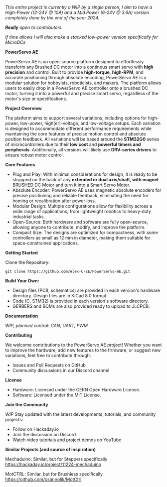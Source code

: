 _This entire project is currently a WIP by a single person, I aim to have a High-Power (12-24V @ 10A) and a Mid Power (6-24V @ 3.6A) version completely done by the end of the year 2024._

_**Really** open to contributors._

_If time allows I will also make a stacked low-power version specifically for MicroDCs_

**PowerServo AE**

  PowerServo AE is an open-source platform designed to effortlessly transform any Brushed DC motor into a continous smart servo with **high precision** and control. Built to provide **high-torque**, **high-RPM**, and accurate positioning through absolute encoding, PowerServo AE is a modular solution for hobbyists, roboticists, and makers. 
  The platform allows users to easily drop in a PowerServo AE controller onto a brushed DC motor, turning it into a powerful and precise smart servo, regardless of the motor's size or specifications.

**Project Overview**

  The platform aims to support several variations, including options for high-power, low-power, high(er)-voltage, and low-voltage setups. Each variation is designed to accommodate different performance requirements while maintaining the core features of precise motion control and absolute position feedback. All variations will be based around the **STM32G0** series of microcontrollers due to their **low cost** and **powerful timers and peripherals**. Additionally, all versions will likely use **DRV-series drivers** to ensure robust motor control.

**Core Features**
- Plug and Play: With minimal considerations for design, it is ready to be strapped on the back of any **extended or dual axis/shaft, with magnet** BRUSHED DC Motor and turn it into a Smart Servo Motor.
- Absolute Encoder: PowerServo AE uses magnetic absolute encoders for precise positioning and reliable feedback, eliminating the need for homing or recalibration after power loss.
- Modular Design: Multiple configurations allow for flexibility across a wide range of applications, from lightweight robotics to heavy-duty industrial tasks.
- Open-Source: Both hardware and software are fully open-source, allowing anyone to contribute, modify, and improve the platform.
- Compact Size: The designs are optimized for compactness, with some controllers as small as 12 mm in diameter, making them suitable for space-constrained applications.

**Getting Started**

Clone the Repository:

``git clone https://github.com/Alex-C-EE/PowerServo-AE.git``

**Build Your Own:**

- Design files (PCB, schematics) are provided in each version's hardware directory. Design files are in KiCad 8.0 format.
- Code (C, STM32) is provided in each version's software directory.
- GERBERS and BOMs are also provided ready to upload to JLCPCB.

**Documentation**

_WIP, planned control: CAN, UART, PWM_

**Contributing**

We welcome contributions to the PowerServo AE project! Whether you want to improve the hardware, add new features to the firmware, or suggest new variations, feel free to contribute through:

- Issues and Pull Requests on GitHub
- Community discussions in our Discord channel

**License**
- Hardware: Licensed under the CERN Open Hardware License.
- Software: Licensed under the MIT License.

**Join the Community**

_WIP_
Stay updated with the latest developments, tutorials, and community projects:

- Follow on Hackaday.io
- Join the discussion on Discord
- Watch video tutorials and project demos on YouTube

**Similar Projects (and source of inspiration)**

Mechaduino: Similar, but for Steppers specifically
https://hackaday.io/project/11224-mechaduino

MotCTRL: Similar, but for Brushless specifically
https://github.com/osannolik/MotCtrl
